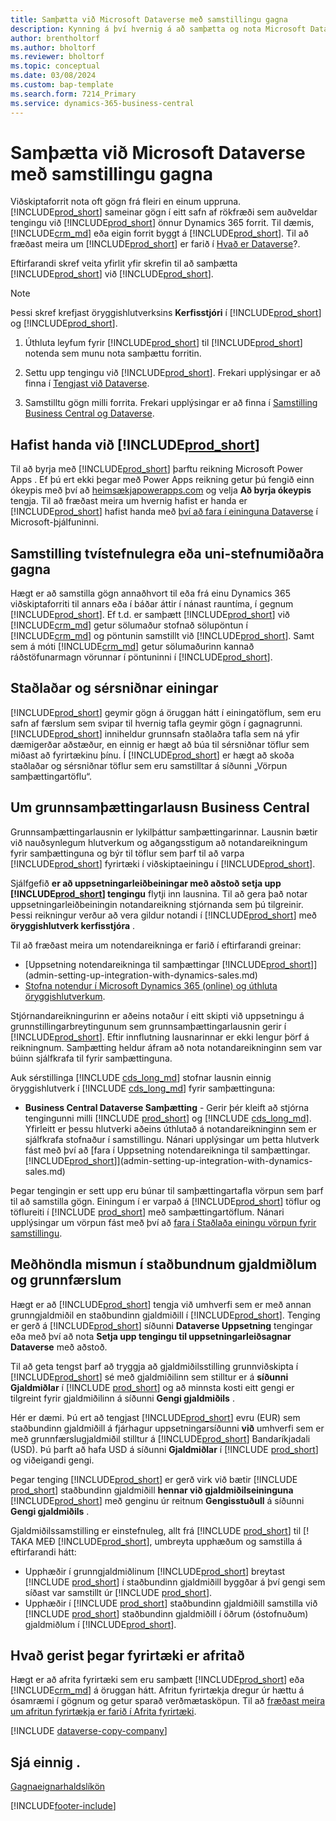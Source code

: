 ```yaml
---
title: Samþætta við Microsoft Dataverse með samstillingu gagna
description: Kynning á því hvernig á að samþætta og nota Microsoft Dataverse og hluta þess til að tengjast öðrum Dynamics 365-forritum.
author: brentholtorf
ms.author: bholtorf
ms.reviewer: bholtorf
ms.topic: conceptual
ms.date: 03/08/2024
ms.custom: bap-template
ms.search.form: 7214_Primary
ms.service: dynamics-365-business-central
---
```


# Samþætta við Microsoft Dataverse með samstillingu gagna

Viðskiptaforrit nota oft gögn frá fleiri en einum uppruna. [!INCLUDE[prod_short](includes/cds_long_md.md)] sameinar gögn í eitt safn af rökfræði sem auðveldar tengingu við [!INCLUDE[prod_short](includes/prod_short.md)] önnur Dynamics 365 forrit. Til dæmis, [!INCLUDE[crm_md](includes/crm_md.md)]  eða eigin forrit byggt á [!INCLUDE[prod_short](includes/cds_long_md.md)]. Til að fræðast meira um [!INCLUDE[prod_short](includes/cds_long_md.md)] er farið í [Hvað er Dataverse](/powerapps/maker/common-data-service/data-platform-intro)?.

Eftirfarandi skref veita yfirlit yfir skrefin til að samþætta [!INCLUDE[prod_short](includes/cds_long_md.md)] við [!INCLUDE[prod_short](includes/prod_short.md)].

> [!Note]  
> Þessi skref krefjast öryggishlutverksins **Kerfisstjóri** í [!INCLUDE[prod_short](includes/cds_long_md.md)] og [!INCLUDE[prod_short](includes/prod_short.md)].  

1. Úthluta leyfum fyrir [!INCLUDE[prod_short](includes/cds_long_md.md)] til [!INCLUDE[prod_short](includes/prod_short.md)] notenda sem munu nota samþættu forritin.

2. Settu upp tengingu við [!INCLUDE[prod_short](includes/cds_long_md.md)]. Frekari upplýsingar er að finna í [Tengjast við Dataverse](admin-how-to-set-up-a-dynamics-crm-connection.md).  

3. Samstilltu gögn milli forrita. Frekari upplýsingar er að finna í [Samstilling Business Central og Dataverse](admin-synchronizing-business-central-and-sales.md). 

## Hafist handa við [!INCLUDE[prod_short](includes/cds_long_md.md)]

Til að byrja með [!INCLUDE[prod_short](includes/cds_long_md.md)] þarftu reikning Microsoft Power Apps . Ef þú ert ekki þegar með Power Apps reikning getur þú fengið einn ókeypis með því að [heimsækjapowerapps.com](https://make.powerapps.com/?utm_source=padocs&utm_medium=linkinadoc&utm_campaign=referralsfromdoc) og velja **Að byrja ókeypis**  tengja. Til að fræðast meira um hvernig hafist er handa er [!INCLUDE[prod_short](includes/cds_long_md.md)] hafist handa með [því að fara í eininguna Dataverse](/training/modules/get-started-with-powerapps-common-data-service/) í Microsoft-þjálfuninni.

## Samstilling tvístefnulegra eða uni-stefnumiðaðra gagna

Hægt er að samstilla gögn annaðhvort til eða frá einu Dynamics 365 viðskiptaforriti til annars eða í báðar áttir í nánast rauntíma, í gegnum [!INCLUDE[prod_short](includes/cds_long_md.md)]. Ef t.d. er samþætt [!INCLUDE[prod_short](includes/prod_short.md)] við [!INCLUDE[crm_md](includes/crm_md.md)] getur sölumaður stofnað sölupöntun í [!INCLUDE[crm_md](includes/crm_md.md)] og pöntunin samstillt við [!INCLUDE[prod_short](includes/prod_short.md)]. Samt sem á móti [!INCLUDE[crm_md](includes/crm_md.md)] getur sölumaðurinn kannað ráðstöfunarmagn vörunnar í pöntuninni í [!INCLUDE[prod_short](includes/prod_short.md)]. 

## Staðlaðar og sérsniðnar einingar

[!INCLUDE[prod_short](includes/cds_long_md.md)] geymir gögn á öruggan hátt í einingatöflum, sem eru safn af færslum sem svipar til hvernig tafla geymir gögn í gagnagrunni. [!INCLUDE[prod_short](includes/cds_long_md.md)] inniheldur grunnsafn staðlaðra tafla sem ná yfir dæmigerðar aðstæður, en einnig er hægt að búa til sérsniðnar töflur sem miðast að fyrirtækinu þínu. Í [!INCLUDE[prod_short](includes/prod_short.md)] er hægt að skoða staðlaðar og sérsniðnar töflur sem eru samstilltar á síðunni „Vörpun samþættingartöflu“.

## Um grunnsamþættingarlausn Business Central

Grunnsamþættingarlausnin er lykilþáttur samþættingarinnar. Lausnin bætir við nauðsynlegum hlutverkum og aðgangsstigum að notandareikningum fyrir samþættinguna og býr til töflur sem þarf til að varpa [!INCLUDE[prod_short](includes/prod_short.md)] fyrirtæki í viðskiptaeiningu í [!INCLUDE[prod_short](includes/cds_long_md.md)]. 

Sjálfgefið **er að uppsetningarleiðbeiningar með aðstoð setja upp [!INCLUDE[prod_short](includes/cds_long_md.md)] tengingu** flytji inn lausnina. Til að gera það notar uppsetningarleiðbeiningin notandareikning stjórnanda sem þú tilgreinir. Þessi reikningur verður að vera gildur notandi í [!INCLUDE[prod_short](includes/cds_long_md.md)] með **öryggishlutverk kerfisstjóra** .  

Til að fræðast meira um notendareikninga er farið í eftirfarandi greinar:

* [Uppsetning notendareikninga til samþættingar [!INCLUDE[prod_short](includes/cds_long_md.md)]](admin-setting-up-integration-with-dynamics-sales.md) 
* [Stofna notendur í Microsoft Dynamics 365 (online) og úthluta öryggishlutverkum](/dynamics365/customer-engagement/admin/create-users-assign-online-security-roles). 

Stjórnandareikningurinn er aðeins notaður í eitt skipti við uppsetningu á grunnstillingarbreytingunum sem grunnsamþættingarlausnin gerir í [!INCLUDE[prod_short](includes/cds_long_md.md)]. Eftir innflutning lausnarinnar er ekki lengur þörf á reikningnum. Samþætting heldur áfram að nota notandareikninginn sem var búinn sjálfkrafa til fyrir samþættinguna.

Auk sérstillinga [!INCLUDE [cds_long_md](includes/cds_long_md.md)] stofnar lausnin einnig öryggishlutverk í [!INCLUDE [cds_long_md](includes/cds_long_md.md)] fyrir samþættinguna:

* **Business Central Dataverse Samþætting** - Gerir þér kleift að stjórna tengingunni milli [!INCLUDE [prod_short](includes/prod_short.md)] og [!INCLUDE [cds_long_md](includes/cds_long_md.md)]. Yfirleitt er þessu hlutverki aðeins úthlutað á notandareikninginn sem er sjálfkrafa stofnaður í samstillingu. Nánari upplýsingar um þetta hlutverk fást með því að [fara í Uppsetning notendareikninga til samþættingar. [!INCLUDE[prod_short](includes/cds_long_md.md)]](admin-setting-up-integration-with-dynamics-sales.md)

Þegar tengingin er sett upp eru búnar til samþættingartafla vörpun sem þarf til að samstilla gögn. Einingum í er varpað á [!INCLUDE[prod_short](includes/cds_long_md.md)] töflur og töflureiti í [!INCLUDE [prod_short](includes/prod_short.md)] með samþættingartöflum. Nánari upplýsingar um vörpun fást með því að [fara í Staðlaða einingu vörpun fyrir samstillingu](admin-synchronizing-business-central-and-sales.md#standard-table-mapping-for-synchronization).

## Meðhöndla mismun í staðbundnum gjaldmiðlum og grunnfærslum

Hægt er að [!INCLUDE[prod_short](includes/cds_long_md.md)] tengja við umhverfi sem er með annan grunngjaldmiðil en staðbundinn gjaldmiðill í [!INCLUDE[prod_short](includes/prod_short.md)]. Tenging er gerð á [!INCLUDE[prod_short](includes/prod_short.md)] síðunni **Dataverse Uppsetning** tengingar eða með því að nota **Setja upp tengingu til uppsetningarleiðsagnar Dataverse** með aðstoð.

Til að geta tengst þarf að tryggja að gjaldmiðilsstilling grunnviðskipta í [!INCLUDE[prod_short](includes/cds_long_md.md)] sé með gjaldmiðilinn sem stilltur er á **síðunni Gjaldmiðlar** í [!INCLUDE [prod_short](includes/prod_short.md)] og að minnsta kosti eitt gengi er tilgreint fyrir gjaldmiðilinn á síðunni **Gengi gjaldmiðils** .

Hér er dæmi. Þú ert að tengjast [!INCLUDE[prod_short](includes/cds_long_md.md)] evru (EUR) sem staðbundinn gjaldmiðill á fjárhagur uppsetningarsíðunni **við** umhverfi sem er með grunnfærslugjaldmiðil stilltur á [!INCLUDE[prod_short](includes/cds_long_md.md)]  Bandaríkjadali (USD). Þú þarft að hafa USD á síðunni **Gjaldmiðlar** í [!INCLUDE [prod_short](includes/prod_short.md)] og viðeigandi gengi. 

Þegar tenging [!INCLUDE[prod_short](includes/cds_long_md.md)] er gerð virk við bætir [!INCLUDE [prod_short](includes/prod_short.md)]  staðbundinn gjaldmiðill **hennar við gjaldmiðilseininguna**  [!INCLUDE[prod_short](includes/cds_long_md.md)] með genginu úr reitnum **Gengisstuðull** á síðunni **Gengi gjaldmiðils** .

Gjaldmiðilssamstilling er einstefnuleg, allt frá [!INCLUDE [prod_short](includes/prod_short.md)] til [! TAKA MEÐ [!INCLUDE[prod_short](includes/cds_long_md.md)], umbreyta upphæðum og samstilla á eftirfarandi hátt:

* Upphæðir í grunngjaldmiðlinum [!INCLUDE[prod_short](includes/cds_long_md.md)] breytast [!INCLUDE [prod_short](includes/prod_short.md)]  í staðbundinn gjaldmiðill byggðar á því gengi sem síðast var samstillt úr [!INCLUDE [prod_short](includes/prod_short.md)].
* Upphæðir í [!INCLUDE [prod_short](includes/prod_short.md)]  staðbundinn gjaldmiðill samstilla við [!INCLUDE [prod_short](includes/prod_short.md)]  staðbundinn gjaldmiðill í öðrum (óstofnuðum) gjaldmiðlum í [!INCLUDE[prod_short](includes/cds_long_md.md)].

## Hvað gerist þegar fyrirtæki er afritað

Hægt er að afrita fyrirtæki sem eru samþætt [!INCLUDE[prod_short](includes/cds_long_md.md)] eða [!INCLUDE[crm_md](includes/crm_md.md)] á öruggan hátt. Afritun fyrirtækja dregur úr hættu á ósamræmi í gögnum og getur sparað verðmætasköpun. Til að [fræðast meira um afritun fyrirtækja er farið í Afrita fyrirtæki](about-new-company.md#copy-a-company).

[!INCLUDE [dataverse-copy-company](includes/dataverse-copy-company.md)]

## Sjá einnig .

[Gagnaeignarhaldslíkön](admin-cds-company-concept.md)  
<!--needs to be removed as this is moved to dev-itpro docs[Walkthrough: Customizing an Integration with Dataverse](\dynamics365\business-central\dev-itpro\administration\administration-custom-cds-integration) -->


[!INCLUDE[footer-include](includes/footer-banner.md)]
